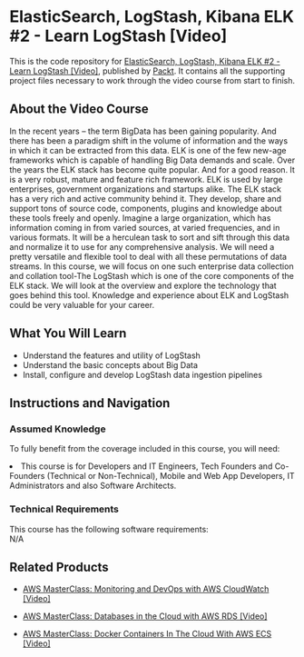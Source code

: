 # ElasticSearch, LogStash, Kibana ELK #2 - Learn LogStash [Video]
This is the code repository for [ElasticSearch, LogStash, Kibana ELK #2 - Learn LogStash [Video]](https://www.packtpub.com/big-data-and-business-intelligence/elasticsearch-logstash-kibana-elk-2-learn-logstash-video), published by [Packt](https://www.packtpub.com/?utm_source=github). It contains all the supporting project files necessary to work through the video course from start to finish.
## About the Video Course
In the recent years – the term BigData has been gaining popularity. And there has been a paradigm shift in the volume of information and the ways in which it can be extracted from this data. ELK is one of the few new-age frameworks which is capable of handling Big Data demands and scale. Over the years the ELK stack has become quite popular. And for a good reason. It is a very robust, mature and feature rich framework. ELK is used by large enterprises, government organizations and startups alike. The ELK stack has a very rich and active community behind it. They develop, share and support tons of source code, components, plugins and knowledge about these tools freely and openly. Imagine a large organization, which has information coming in from varied sources, at varied frequencies, and in various formats. It will be a herculean task to sort and sift through this data and normalize it to use for any comprehensive analysis. We will need a pretty versatile and flexible tool to deal with all these permutations of data streams. In this course, we will focus on one such enterprise data collection and collation tool-The LogStash which is one of the core components of the ELK stack. We will look at the overview and explore the technology that goes behind this tool. Knowledge and experience about ELK and LogStash could be very valuable for your career.

<H2>What You Will Learn</H2>
<DIV class=book-info-will-learn-text>
<UL>
<LI> Understand the features and utility of LogStash</LI>
<LI> Understand the basic concepts about Big Data</LI>
<LI> Install, configure and develop LogStash data ingestion pipelines</LI>
</UL></DIV>

## Instructions and Navigation
### Assumed Knowledge
To fully benefit from the coverage included in this course, you will need:<br/>
<DIV class=book-info-will-learn-text>
<LI> This course is for Developers and IT Engineers, Tech Founders and Co-Founders (Technical or Non-Technical), Mobile and Web App Developers, IT Administrators and also Software Architects.</LI> 
<DIV>

### Technical Requirements
This course has the following software requirements:<br/>
N/A

## Related Products
* [AWS MasterClass: Monitoring and DevOps with AWS CloudWatch [Video]](https://www.packtpub.com/networking-and-servers/aws-masterclass-monitoring-and-devops-aws-cloudwatch-video)

* [AWS MasterClass: Databases in the Cloud with AWS RDS [Video]]( https://www.packtpub.com/application-development/aws-masterclass-databases-cloud-aws-rds-video)

* [AWS MasterClass: Docker Containers In The Cloud With AWS ECS [Video] ]( https://www.packtpub.com/application-development/aws-masterclass-docker-containers-cloud-aws-ecs-video)
